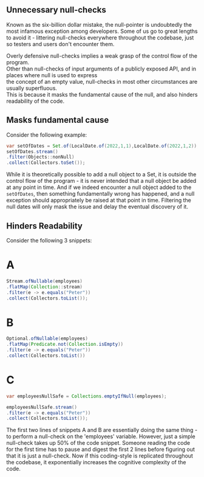 ## Unnecessary null-checks 
Known as the six-billion dollar mistake, the null-pointer is undoubtedly the most infamous exception among
developers. Some of us go to great lengths to avoid it - littering null-checks everywhere throughout the codebase, 
just so testers and users don't encounter them.

Overly defensive null-checks implies a weak grasp of the control flow of the program.  
Other than null-checks of input arguments of a publicly exposed API, and in places where null is used to express  
the concept of an empty value, null-checks in most other circumstances are usually superfluous.  
This is because it masks the fundamental cause of the null, and also hinders readability of the code.  

## Masks fundamental cause 

Consider the following example: 

```java
var setOfDates = Set.of(LocalDate.of(2022,1,1),LocalDate.of(2022,1,2));
setOfDates.stream()
.filter(Objects::nonNull)
.collect(Collectors.toSet());
```

While it is theoretically possible to add a null object to a Set,
it is outside the control flow of the program - it is never intended that a null object be 
added at any point in time. And if we indeed encounter a null object added to the `setOfDates`, then something 
fundamentally wrong has happened, and a null exception should appropriately be raised at that point in time. 
Filtering the null dates will only mask the issue and delay the eventual discovery of it. 

## Hinders Readability 
Consider the following 3 snippets:

# A
```java
Stream.ofNullable(employees)
.flatMap(Collection::stream)
.filter(e -> e.equals("Peter"))
.collect(Collectors.toList());
```

# B
```java
Optional.ofNullable(employees)
.flatMap(Predicate.not(Collection.isEmpty))
.filter(e -> e.equals("Peter"))
.collect(Collectors.toList())
```

# C
```java
var employeesNullSafe = Collections.emptyIfNull(employees);

employeesNullSafe.stream()
.filter(e -> e.equals("Peter"))
.collect(Collectors.toList());
```

The first two lines of snippets A and B are essentially doing the same thing - to perform a null-check on the 'employees'
variable. However, just a simple null-check takes up 50% of the code snippet. Someone reading the code for the first time has to pause and digest the first 
2 lines before figuring out that it is just a null-check. Now if this coding-style is replicated throughout the codebase, it exponentially increases the cognitive complexity of the code.
